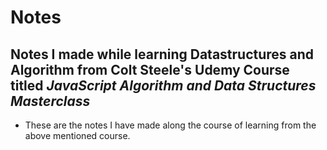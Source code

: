 # Notes

## Notes I made while learning Datastructures and Algorithm from Colt Steele's Udemy Course titled _JavaScript Algorithm and Data Structures Masterclass_

-   These are the notes I have made along the course of learning from the above mentioned course.
